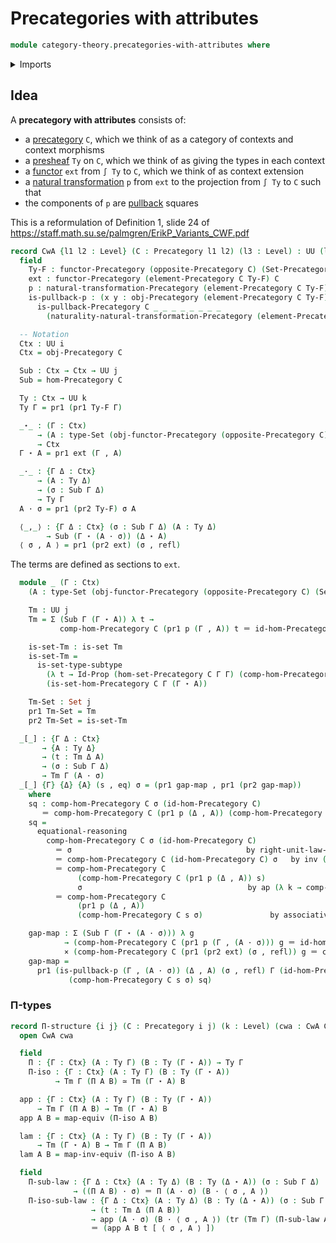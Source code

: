 # Precategories with attributes

```agda
module category-theory.precategories-with-attributes where
```

<details><summary>Imports</summary>

```agda
open import foundation.action-on-identifications-functions
open import foundation.category-of-sets
open import foundation.cartesian-product-types
open import foundation.dependent-pair-types
open import foundation.equivalences
open import foundation.function-extensionality
open import foundation.identity-types
open import foundation.sections
open import foundation.sets
open import foundation.subtypes
open import foundation.transport-along-identifications
open import foundation.universe-levels

open import category-theory.functors-precategories
open import category-theory.natural-transformations-functors-precategories
open import category-theory.opposite-precategories
open import category-theory.precategories
open import category-theory.precategory-of-elements-of-a-presheaf
open import category-theory.pullbacks-in-precategories
```

</details>

## Idea

A **precategory with attributes** consists of:
* a [precategory](category-theory.precategories.md) `C`, which we think of as a category of contexts and context morphisms
* a [presheaf](category-theory.presheaf-categories.md) `Ty` on `C`, which we think of as giving the types in each context
* a [functor](category-theory.functors-precategories.md) `ext` from `∫ Ty` to `C`, which we think of as context extension
* a [natural transformation](category-theory.natural-transformations-functors-precategories.md) `p` from `ext` to the projection from `∫ Ty` to `C`
such that
* the components of `p` are [pullback](category-theory.pullbacks-in-precategories.md) squares

This is a reformulation of Definition 1, slide 24 of <https://staff.math.su.se/palmgren/ErikP_Variants_CWF.pdf>

```agda
record CwA {l1 l2 : Level} (C : Precategory l1 l2) (l3 : Level) : UU (l1 ⊔ l2 ⊔ lsuc l3) where
  field
    Ty-F : functor-Precategory (opposite-Precategory C) (Set-Precategory l3)
    ext : functor-Precategory (element-Precategory C Ty-F) C
    p : natural-transformation-Precategory (element-Precategory C Ty-F) C ext (proj₁-functor-element-Precategory C Ty-F)
    is-pullback-p : (x y : obj-Precategory (element-Precategory C Ty-F)) (f : hom-Precategory (element-Precategory C Ty-F) x y) →
      is-pullback-Precategory C _ _ _ _ _ _ _ _
        (naturality-natural-transformation-Precategory (element-Precategory C Ty-F) C ext (proj₁-functor-element-Precategory C Ty-F) p f)

  -- Notation
  Ctx : UU i
  Ctx = obj-Precategory C

  Sub : Ctx → Ctx → UU j
  Sub = hom-Precategory C

  Ty : Ctx → UU k
  Ty Γ = pr1 (pr1 Ty-F Γ)

  _⋆_ : (Γ : Ctx)
      → (A : type-Set (obj-functor-Precategory (opposite-Precategory C) (Set-Precategory k) Ty-F Γ))
      → Ctx
  Γ ⋆ A = pr1 ext (Γ , A)

  _·_ : {Γ Δ : Ctx}
      → (A : Ty Δ)
      → (σ : Sub Γ Δ)
      → Ty Γ
  A · σ = pr1 (pr2 Ty-F) σ A

  ⟨_,_⟩ : {Γ Δ : Ctx} (σ : Sub Γ Δ) (A : Ty Δ)
        → Sub (Γ ⋆ (A · σ)) (Δ ⋆ A)
  ⟨ σ , A ⟩ = pr1 (pr2 ext) (σ , refl)
```

The terms are defined as sections to `ext`.

```agda
  module _ (Γ : Ctx)
    (A : type-Set (obj-functor-Precategory (opposite-Precategory C) (Set-Precategory k) Ty-F Γ)) where

    Tm : UU j
    Tm = Σ (Sub Γ (Γ ⋆ A)) λ t →
           comp-hom-Precategory C (pr1 p (Γ , A)) t ＝ id-hom-Precategory C

    is-set-Tm : is-set Tm
    is-set-Tm =
      is-set-type-subtype
        (λ t → Id-Prop (hom-set-Precategory C Γ Γ) (comp-hom-Precategory C (pr1 p (Γ , A)) t) (id-hom-Precategory C))
        (is-set-hom-Precategory C Γ (Γ ⋆ A))

    Tm-Set : Set j
    pr1 Tm-Set = Tm
    pr2 Tm-Set = is-set-Tm

  _[_] : {Γ Δ : Ctx}
       → {A : Ty Δ}
       → (t : Tm Δ A)
       → (σ : Sub Γ Δ)
       → Tm Γ (A · σ)
  _[_] {Γ} {Δ} {A} (s , eq) σ = (pr1 gap-map , pr1 (pr2 gap-map))
    where
    sq : comp-hom-Precategory C σ (id-hom-Precategory C)
       ＝ comp-hom-Precategory C (pr1 p (Δ , A)) (comp-hom-Precategory C s σ)
    sq =
      equational-reasoning
        comp-hom-Precategory C σ (id-hom-Precategory C)
          ＝ σ                                       by right-unit-law-comp-hom-Precategory C σ
          ＝ comp-hom-Precategory C (id-hom-Precategory C) σ   by inv (left-unit-law-comp-hom-Precategory C σ)
          ＝ comp-hom-Precategory C
               (comp-hom-Precategory C (pr1 p (Δ , A)) s)
               σ                                     by ap (λ k → comp-hom-Precategory C k σ) (inv eq)
          ＝ comp-hom-Precategory C
               (pr1 p (Δ , A))
               (comp-hom-Precategory C s σ)               by associative-comp-hom-Precategory C _ _ _

    gap-map : Σ (Sub Γ (Γ ⋆ (A · σ))) λ g
            → (comp-hom-Precategory C (pr1 p (Γ , (A · σ))) g ＝ id-hom-Precategory C)
            × (comp-hom-Precategory C (pr1 (pr2 ext) (σ , refl)) g ＝ comp-hom-Precategory C s σ)
    gap-map =
      pr1 (is-pullback-p (Γ , (A · σ)) (Δ , A) (σ , refl) Γ (id-hom-Precategory C)
             (comp-hom-Precategory C s σ) sq)
```

### Π-types

```agda
record Π-structure {i j} (C : Precategory i j) (k : Level) (cwa : CwA C k) : UU (i ⊔ j ⊔ lsuc k) where
  open CwA cwa

  field
    Π : {Γ : Ctx} (A : Ty Γ) (B : Ty (Γ ⋆ A)) → Ty Γ
    Π-iso : {Γ : Ctx} (A : Ty Γ) (B : Ty (Γ ⋆ A))
          → Tm Γ (Π A B) ≃ Tm (Γ ⋆ A) B

  app : {Γ : Ctx} (A : Ty Γ) (B : Ty (Γ ⋆ A))
      → Tm Γ (Π A B) → Tm (Γ ⋆ A) B
  app A B = map-equiv (Π-iso A B)

  lam : {Γ : Ctx} (A : Ty Γ) (B : Ty (Γ ⋆ A))
      → Tm (Γ ⋆ A) B → Tm Γ (Π A B)
  lam A B = map-inv-equiv (Π-iso A B)

  field
    Π-sub-law : {Γ Δ : Ctx} (A : Ty Δ) (B : Ty (Δ ⋆ A)) (σ : Sub Γ Δ)
              → ((Π A B) · σ) ＝ Π (A · σ) (B · ⟨ σ , A ⟩)
    Π-iso-sub-law : {Γ Δ : Ctx} (A : Ty Δ) (B : Ty (Δ ⋆ A)) (σ : Sub Γ Δ)
                  → (t : Tm Δ (Π A B))
                  → app (A · σ) (B · ⟨ σ , A ⟩) (tr (Tm Γ) (Π-sub-law A B σ) (t [ σ ]))
                  ＝ (app A B t [ ⟨ σ , A ⟩ ])
```
